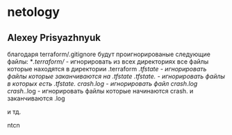# netology
## Alexey Prisyazhnyuk
благодаря terraform/.gitignore будут проигнорированые следующие файлы:
**.terraform/* - игнорировать из всех директориях все файлы которые находятся в директории .terraform
 *.tfstate - игнорировать файлы которые заканчиваются на .tfstate
*.tfstate.* - игнорировать файлы в которых есть .tfstate.
crash.log - игнорировать файл crash.log
crash.*.log -  игнорировать файлы которые начинаются crash. и заканчиваются .log

и тд.

ntcn
